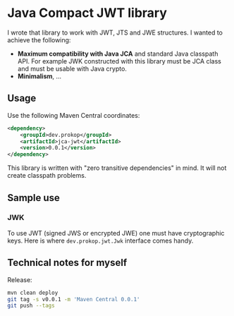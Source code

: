 # Java Compact JWT library

I wrote that library to work with JWT, JTS and JWE structures.
I wanted to achieve the following:

- **Maximum compatibility with Java JCA** and standard Java classpath API.
For example JWK constructed with this library must be JCA class and must be usable with Java crypto.
- **Minimalism**, ...

## Usage

Use the following Maven Central coordinates:

```xml
<dependency>
    <groupId>dev.prokop</groupId>
    <artifactId>jca-jwt</artifactId>
    <version>0.0.1</version>
</dependency>
```

This library is written with "zero transitive dependencies" in mind.
It will not create classpath problems.

## Sample use

### JWK

To use JWT (signed JWS or encrypted JWE) one must have cryptographic keys.
Here is where `dev.prokop.jwt.Jwk` interface comes handy.

## Technical notes for myself

Release:

```bash
mvn clean deploy
git tag -s v0.0.1 -m 'Maven Central 0.0.1'
git push --tags
```
